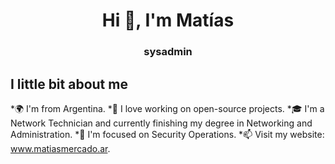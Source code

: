 <h1 align="center">Hi 👋, I'm Matías</h1>
<h3 align="center">sysadmin</h3>

## I little bit about me

*🌍 I'm from Argentina.
*🚀 I love working on open-source projects.
*🎓 I'm a Network Technician and currently finishing my degree in Networking and Administration.
*🌱 I'm focused on Security Operations.
*📫 Visit my website: www.matiasmercado.ar.
